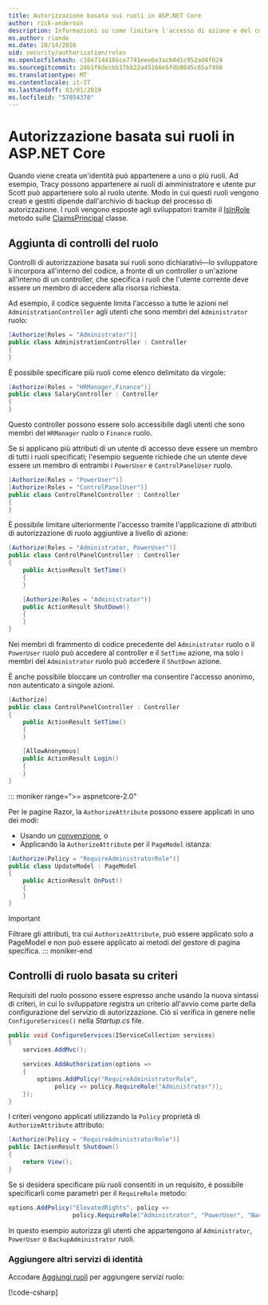 ```yaml
---
title: Autorizzazione basata sui ruoli in ASP.NET Core
author: rick-anderson
description: Informazioni su come limitare l'accesso di azione e del controller ASP.NET Core mediante il passaggio di ruoli per l'attributo Authorize.
ms.author: riande
ms.date: 10/14/2016
uid: security/authorization/roles
ms.openlocfilehash: c38e7144166ce7741eee6e3acb4d1c952ad4f024
ms.sourcegitcommit: 24b1f6decbb17bb22a45166e5fdb0845c65af498
ms.translationtype: MT
ms.contentlocale: it-IT
ms.lasthandoff: 03/01/2019
ms.locfileid: "57054378"
---
```

# <a name="role-based-authorization-in-aspnet-core"></a>Autorizzazione basata sui ruoli in ASP.NET Core

<a name="security-authorization-role-based"></a>

Quando viene creata un'identità può appartenere a uno o più ruoli. Ad esempio, Tracy possono appartenere ai ruoli di amministratore e utente pur Scott può appartenere solo al ruolo utente. Modo in cui questi ruoli vengono creati e gestiti dipende dall'archivio di backup del processo di autorizzazione. I ruoli vengono esposte agli sviluppatori tramite il [IsInRole](/dotnet/api/system.security.principal.genericprincipal.isinrole) metodo sulle [ClaimsPrincipal](/dotnet/api/system.security.claims.claimsprincipal) classe.

## <a name="adding-role-checks"></a>Aggiunta di controlli del ruolo

Controlli di autorizzazione basata sui ruoli sono dichiarativi&mdash;lo sviluppatore li incorpora all'interno del codice, a fronte di un controller o un'azione all'interno di un controller, che specifica i ruoli che l'utente corrente deve essere un membro di accedere alla risorsa richiesta.

Ad esempio, il codice seguente limita l'accesso a tutte le azioni nel `AdministrationController` agli utenti che sono membri del `Administrator` ruolo:

```csharp
[Authorize(Roles = "Administrator")]
public class AdministrationController : Controller
{
}
```

È possibile specificare più ruoli come elenco delimitato da virgole:

```csharp
[Authorize(Roles = "HRManager,Finance")]
public class SalaryController : Controller
{
}
```

Questo controller possono essere solo accessibile dagli utenti che sono membri del `HRManager` ruolo o `Finance` ruolo.

Se si applicano più attributi di un utente di accesso deve essere un membro di tutti i ruoli specificati; l'esempio seguente richiede che un utente deve essere un membro di entrambi i `PowerUser` e `ControlPanelUser` ruolo.

```csharp
[Authorize(Roles = "PowerUser")]
[Authorize(Roles = "ControlPanelUser")]
public class ControlPanelController : Controller
{
}
```

È possibile limitare ulteriormente l'accesso tramite l'applicazione di attributi di autorizzazione di ruolo aggiuntive a livello di azione:

```csharp
[Authorize(Roles = "Administrator, PowerUser")]
public class ControlPanelController : Controller
{
    public ActionResult SetTime()
    {
    }

    [Authorize(Roles = "Administrator")]
    public ActionResult ShutDown()
    {
    }
}
```

Nei membri di frammento di codice precedente del `Administrator` ruolo o il `PowerUser` ruolo può accedere al controller e il `SetTime` azione, ma solo i membri del `Administrator` ruolo può accedere il `ShutDown` azione.

È anche possibile bloccare un controller ma consentire l'accesso anonimo, non autenticato a singole azioni.

```csharp
[Authorize]
public class ControlPanelController : Controller
{
    public ActionResult SetTime()
    {
    }

    [AllowAnonymous]
    public ActionResult Login()
    {
    }
}
```

::: moniker range=">= aspnetcore-2.0"

Per le pagine Razor, la `AuthorizeAttribute` possono essere applicati in uno dei modi:

* Usando un [convenzione](xref:razor-pages/razor-pages-conventions#page-model-action-conventions), o
* Applicando la `AuthorizeAttribute` per il `PageModel` istanza:

```csharp
[Authorize(Policy = "RequireAdministratorRole")]
public class UpdateModel : PageModel
{
    public ActionResult OnPost()
    {
    }
}
```

> [!IMPORTANT]
> Filtrare gli attributi, tra cui `AuthorizeAttribute`, può essere applicato solo a PageModel e non può essere applicato ai metodi del gestore di pagina specifica.
::: moniker-end


<a name="security-authorization-role-policy"></a>

## <a name="policy-based-role-checks"></a>Controlli di ruolo basata su criteri

Requisiti del ruolo possono essere espresso anche usando la nuova sintassi di criteri, in cui lo sviluppatore registra un criterio all'avvio come parte della configurazione del servizio di autorizzazione. Ciò si verifica in genere nelle `ConfigureServices()` nella *Startup.cs* file.

```csharp
public void ConfigureServices(IServiceCollection services)
{
    services.AddMvc();

    services.AddAuthorization(options =>
    {
        options.AddPolicy("RequireAdministratorRole",
             policy => policy.RequireRole("Administrator"));
    });
}
```

I criteri vengono applicati utilizzando la `Policy` proprietà di `AuthorizeAttribute` attributo:

```csharp
[Authorize(Policy = "RequireAdministratorRole")]
public IActionResult Shutdown()
{
    return View();
}
```

Se si desidera specificare più ruoli consentiti in un requisito, è possibile specificarli come parametri per il `RequireRole` metodo:

```csharp
options.AddPolicy("ElevatedRights", policy =>
                  policy.RequireRole("Administrator", "PowerUser", "BackupAdministrator"));
```

In questo esempio autorizza gli utenti che appartengono al `Administrator`, `PowerUser` o `BackupAdministrator` ruoli.

### <a name="add-role-services-to-identity"></a>Aggiungere altri servizi di identità

Accodare [Aggiungi ruoli](/dotnet/api/microsoft.aspnetcore.identity.identitybuilder.addroles#Microsoft_AspNetCore_Identity_IdentityBuilder_AddRoles__1) per aggiungere servizi ruolo:

[!code-csharp[](roles/samples/Startup.cs?name=snippet&highlight=7)]
